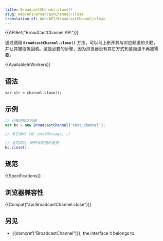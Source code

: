 ```yaml
---
title: BroadcastChannel.close()
slug: Web/API/BroadcastChannel/close
translation_of: Web/API/BroadcastChannel/close
---
```

{{APIRef("BroadCastChannel API")}}

通过调用 **`BroadcastChannel.close()`** 方法，可以马上断开其与对应频道的关联，并让其被垃圾回收。这是必要的步骤，因为浏览器没有其它方式知道频道不再被需要。

{{AvailableInWorkers}}

## 语法

```plain
var str = channel.close();
```

## 示例

```js
// 连接到指定频道
var bc = new BroadcastChannel('test_channel');

// 其它操作 (如：postMessage, …)

// 当完成后，断开与频道的连接
bc.close();
```

## 规范

{{Specifications}}

## 浏览器兼容性

{{Compat("api.BroadcastChannel.close")}}

## 另见

- {{domxref("BroadcastChannel")}}, the interface it belongs to.
